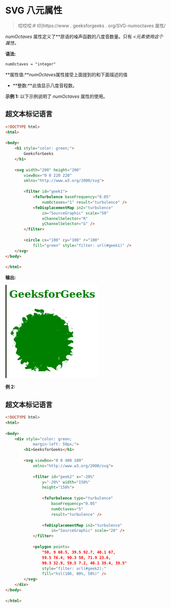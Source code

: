 # SVG 八元属性

> 哎哎哎:# t0]https://www . geeksforgeeks . org/SVG-numoctaves 属性/

*numOctaves* 属性定义了*<fetumble>*原语的噪声函数的八度音数量。只有 *<元素使用这个属性。*

**语法:**

```html
numOctaves = "integer"

```

**属性值:***numOctaves*属性接受上面提到的和下面描述的值

*   **整数:**此值显示八度音程数。

**示例 1:** 以下示例说明了 *numOctaves* 属性的使用。

## 超文本标记语言

```html
<!DOCTYPE html>
<html>

<body>
    <h1 style="color: green;">
        GeeksforGeeks
    </h1>

    <svg width="200" height="200" 
        viewBox="0 0 220 220" 
        xmlns="http://www.w3.org/2000/svg">

        <filter id="geek1">
            <feTurbulence baseFrequency="0.05" 
                numOctaves="1" result="turbulence" />
            <feDisplacementMap in2="turbulence" 
                in="SourceGraphic" scale="50" 
                xChannelSelector="R"
                yChannelSelector="G" />
        </filter>

        <circle cx="100" cy="100" r="100" 
            fill="green" style="filter: url(#geek1)" />
    </svg>
</body>

</html>
```

**输出:**

![](img/3aeec5566a7db10f5e2a3314c412811a.png)

**例 2:**

## 超文本标记语言

```html
<!DOCTYPE html>
<html>

<body>
    <div style="color: green; 
            margin-left: 50px;">
        <h1>GeeksforGeeks</h1>

        <svg viewBox="0 0 480 100" 
            xmlns="http://www.w3.org/2000/svg">

            <filter id="geek2" x="-20%" 
                y="-20%" width="150%" 
                height="150%">

                <feTurbulence type="turbulence" 
                    baseFrequency="0.05" 
                    numOctaves="5" 
                    result="turbulence" />

                <feDisplacementMap in2="turbulence" 
                    in="SourceGraphic" scale="20" />
            </filter>

            <polygon points=
                "50, 9 60.5, 39.5 92.7, 40.1 67,
                59.5 76.4, 90.3 50, 71.9 23.6,
                90.3 32.9, 59.5 7.2, 40.1 39.4, 39.5" 
                style="filter: url(#geek2);"
                fill="hsl(106, 80%, 50%)" />
        </svg>
    </div>
</body>

</html>
```